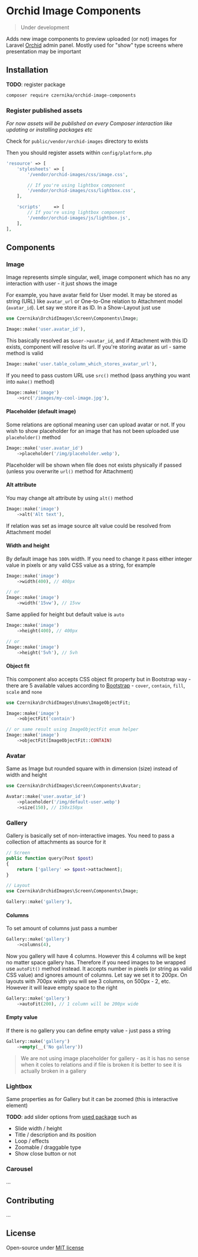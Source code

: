 # Orchid Image Components

> Under development

Adds new image components to preview uploaded (or not) images for Laravel [Orchid](https://orchid.software/) admin panel. Mostly used for "show" type screens where presentation may be important

## Installation

**TODO**: register package

```sh
composer require czernika/orchid-image-components
```

### Register published assets

*For now assets will be published on every Composer interaction like updating or installing packages etc*

Check for `public/vendor/orchid-images` directory to exists

Then you should register assets within `config/platform.php`

```php
'resource' => [
    'stylesheets' => [
        '/vendor/orchid-images/css/image.css',

        // If you're using lightbox component
        '/vendor/orchid-images/css/lightbox.css',
    ],

    'scripts'     => [
        // If you're using lightbox component
        '/vendor/orchid-images/js/lightbox.js',
    ],
],
```

## Components

### Image

Image represents simple singular, well, image component which has no any interaction with user - it just shows the image

For example, you have avatar field for User model. It may be stored as string (URL) like `avatar_url` or One-to-One relation to Attachment model (`avatar_id`). Let say we store it as ID. In a Show-Layout just use

```php
use Czernika\OrchidImages\Screen\Components\Image;

Image::make('user.avatar_id'),
```

This basically resolved as `$user->avatar_id`, and if Attachment with this ID exists, component will resolve its url. If you're storing avatar as url - same method is valid

```php
Image::make('user.table_column_which_stores_avatar_url'),
```

If you need to pass custom URL use `src()` method (pass anything you want into `make()` method)

```php
Image::make('image')
    ->src('/images/my-cool-image.jpg'),
```

#### Placeholder (default image)

Some relations are optional meaning user can upload avatar or not. If you wish to show placeholder for an image that has not been uploaded use `placeholder()` method

```php
Image::make('user.avatar_id')
    ->placeholder('/img/placeholder.webp'),
```

Placeholder will be shown when file does not exists physically if passed (unless you overwrite `url()` method for Attachment)

#### Alt attribute

You may change alt attribute by using `alt()` method

```php
Image::make('image')
    ->alt('Alt text'),
```

If relation was set as image source alt value could be resolved from Attachment model

#### Width and height

By default image has `100%` width. If you need to change it pass either integer value in pixels or any valid CSS value as a string, for example

```php
Image::make('image')
    ->width(400), // 400px

// or
Image::make('image')
    ->width('15vw'), // 15vw
```

Same applied for height but default value is `auto`

```php
Image::make('image')
    ->height(400), // 400px

// or
Image::make('image')
    ->height('5vh'), // 5vh
```

#### Object fit

This component also accepts CSS object fit property but in Bootstrap way - there are 5 available values according to [Bootstrap](https://getbootstrap.com/docs/5.3/utilities/object-fit/#how-it-works) - `cover`, `contain`, `fill`, `scale` and `none`

```php
use Czernika\OrchidImages\Enums\ImageObjectFit;

Image::make('image')
    ->objectFit('contain')

// or same result using ImageObjectFit enum helper
Image::make('image')
    ->objectFit(ImageObjectFit::CONTAIN)
```

### Avatar

Same as Image but rounded square with in dimension (size) instead of width and height

```php
use Czernika\OrchidImages\Screen\Components\Avatar;

Avatar::make('user.avatar_id')
    ->placeholder('/img/default-user.webp')
    ->size(150), // 150x150px
```

### Gallery

Gallery is basically set of non-interactive images. You need to pass a collection of attachments as source for it

```php
// Screen
public function query(Post $post)
{
    return ['gallery' => $post->attachment];
}

// Layout
use Czernika\OrchidImages\Screen\Components\Image;

Gallery::make('gallery'),
```

#### Columns

To set amount of columns just pass a number

```php
Gallery::make('gallery')
    ->columns(4),
```

Now you gallery will have 4 columns. However this 4 columns will be kept no matter space gallery has. Therefore if you need images to be wrapped use `autoFit()` method instead. It accepts number in pixels (or string as valid CSS value) and ignores amount of columns. Let say we set it to 200px. On layouts with 700px width you will see 3 columns, on 500px - 2, etc. However it will leave empty space to the right

```php
Gallery::make('gallery')
    ->autoFit(200), // 1 column will be 200px wide
```

#### Empty value

If there is no gallery you can define empty value - just pass a string

```php
Gallery::make('gallery')
    ->empty(__('No gallery'))
```

> We are not using image placeholder for gallery - as it is has no sense when it coles to relations and if file is broken it is better to see it is actually broken in a gallery

### Lightbox

Same properties as for Gallery but it can be zoomed (this is interactive element)

**TODO**: add slider options from [used package](https://github.com/biati-digital/glightbox#slide-options) such as

- Slide width / height
- Title / description and its position
- Loop / effects
- Zoomable / draggable type
- Show close button or not

### Carousel

...

## Contributing

...

## License

Open-source under [MIT license](LICENSE)
